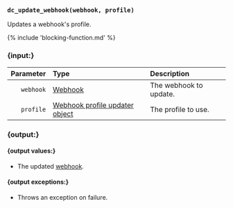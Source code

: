 ### `dc_update_webhook(webhook, profile)`

Updates a webhook's profile.

{% include 'blocking-function.md' %}


### {input:}

| Parameter | Type                                                                           | Description            |
|----------:|:-------------------------------------------------------------------------------|:-----------------------|
| `webhook` | [Webhook](/values/webhook.md)                                                  | The webhook to update. |
| `profile` | [Webhook profile updater object](/schemas/webhooks/webhook-profile-updater.md) | The profile to use.    |


### {output:}

#### {output values:}

* The updated [webhook](/values/webhook.md).

#### {output exceptions:}

* Throws an exception on failure.